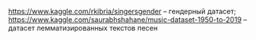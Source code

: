 https://www.kaggle.com/rkibria/singersgender – гендерный датасет;
https://www.kaggle.com/saurabhshahane/music-dataset-1950-to-2019 – датасет лемматизированных текстов песен
